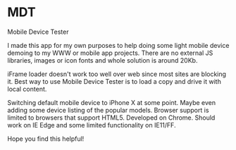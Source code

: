 # MDT
Mobile Device Tester

I made this app for my own purposes to help doing some light mobile device demoing to my WWW or mobile app projects. 
There are no external JS libraries, images or icon fonts and whole solution is around 20Kb.

iFrame loader doesn't work too well over web since most sites are blocking it. Best way to use Mobile Device Tester is to load a copy and drive it with local content.

Switching default mobile device to iPhone X at some point. Maybe even adding some device listing of the popular models. Browser support is limited to browsers that support HTML5. Developed on Chrome. Should work on IE Edge and some limited functionality on IE11/FF.

Hope you find this helpful!

